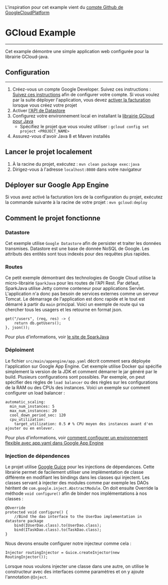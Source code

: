 L'inspiration pour cet example vient du [compte Github de GoogleCloudPlatform](https://github.com/GoogleCloudPlatform/java-docs-samples/tree/master/managed_vms/sparkjava)
# GCloud Example
---
Cet example démontre une simple application web configurée pour la librairie GCloud-java.

## Configuration
---

1. Créez-vous un compte Google Developer. Suivez ces instructions : [Suivez ces instructions](https://cloud.google.com/docs/authentication#preparation) afin de configurer votre compte. Si vous voulez par la suite déployer l'application, vous devez [activer la facturation](https://support.google.com/cloud/?rd=2#topic=6288636) lorsque vous créez votre projet
2. Activer [l'API de Datastore](https://console.cloud.google.com/apis/api/datastore.googleapis.com/overview?) 
3. Configurez votre environnement local en installant la [librairie GCloud pour Java](https://cloud.google.com/sdk/)
    *  Spécifiez le projet que vous voulez utiliser : `gcloud config set project <PROJECT_NAME>`
4. Assurez-vous d'avoir Java 8 et Maven installés

## Lancer le projet localement
1. À la racine du projet, exécutez : `mvn clean package exec:java`
2. Dirigez-vous à l'adresse `localhost:8080` dans votre navigateur

## Déployer sur Google App Engine
Si vous avez activé la facturation lors de la configuration du projet, exécutez la commande suivante à la racine de votre projet : `mvn gcloud:deploy`

## Comment le projet fonctionne
### Datastore
Cet exemple utilise `Google Datastore` afin de persister et traiter les données transmises. Datastore est une base de donnée NoSQL de Google. Les attributs des entités sont tous indexés pour des requêtes plus rapides.
### Routes
Ce petit exemple démontrant des technologies de Google Cloud utilise la micro-librairie `SparkJava` pour les routes de l'API Rest. Par défaut, SparkJava utilise Jetty comme conteneur pour applications Servlet. L'application n'a donc pas besoin de services externes comme un serveur Tomcat. Le démarrage de l'application est donc rapide et le tout est démarré à partir du `main` principal.
Voici un exemple de route qui va chercher tous les usagers et les retourne en format json.
```
get("/users", (req, res) -> {
    return db.getUsers();
}, json());
```
Pour plus d'informations, voir [le site de SparkJava](https://sparkjava.com)
### Déploiment
Le fichier `src/main/appengine/app.yaml` décrit comment sera déployée l'application sur Google App Engine. Cet exemple utilise Docker qui spécifie simplement la version de la JDK et comment démarrer le jar généré par le build. Plusieurs configurations sont possibles. Par exemple, on peut spécifier des règles de `load balancer` ou des règles sur les configurations de la RAM ou des CPUs des instances.
Voici un exemple sur comment configurer un load balancer :
```
automatic_scaling:
  min_num_instances: 5
  max_num_instances: 20
  cool_down_period_sec: 120
  cpu_utilization:
    target_utilization: 0.5 # % CPU moyen des instances avant d'en ajouter ou en enlever.
```
Pour plus d'informations, voir [comment configurer un environnement flexible avec app.yaml dans Google App Engine](https://cloud.google.com/appengine/docs/flexible/java/configuring-your-app-with-app-yaml)

### Injection de dépendences
Le projet utilise [Google Guice](https://github.com/google/guice) pour les injections de dépendances. Cette librairie permet de facilement utiliser une implémentation de classe différente en modifiant les bindings dans les classes qui injectent. Les classes servant à injecter des modules comme par exemple les DAOs héritent de `com.google.inject.AbstractModule`. On doit ensuite Override la méthode `void configure()` afin de binder nos implémentations à nos classes :
```
@Override
protected void configure() {
    //Bind the dao interface to the UserDao implementation in datastore package
    bind(IUserDao.class).to(UserDao.class);
    bind(ITaskDao.class).to(TaskDao.class);
}
```
Nous devons ensuite configurer notre injecteur comme cela :
```
Injector routingInjector = Guice.createInjector(new RoutingInjector());
```
Lorsque nous voulons injecter une classe dans une autre, on utilise le constructeur avec des interfaces comme paramètres et on y ajoute l'annotation `@Inject`.
